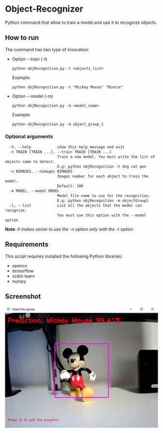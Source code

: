 # Object-Recognizer
Python command that allow to train a model and use it to recognize objects.

## How to run ##
The command has two type of invocation:
* Option --train (-t)
  ```
  python objRecognition.py -t <objects_list>
  ```
  Example:
  ```
  python objRecognition.py -t "Mickey Mouse" "Minnie"
  ```
  
* Option --model (-m) 
  ```
  python objRecognition.py -m <model_name>
  ```
  Example:
  ```
  python objRecognition.py -m object_group_1
  ```
  
### Optional arguments ###
```
  -h, --help            show this help message and exit
  -t TRAIN [TRAIN ...], --train TRAIN [TRAIN ...]
                        Train a new model. You must write the list of objects name to detect.
                        E.g: python objRecognition -t dog cat pen
  -n NIMAGES, --nimages NIMAGES
                        Images number for each object to train the model.
                        Default: 100
  -m MODEL, --model MODEL
                        Model file name to use for the recognition.
                        E.g: python objRecognition -m objectGroup1
  -l, --list            List all the objects that the model can recognize.
                        You must use this option with the --model option
```
**Note**: _It makes sense to use the -n option only with the -t option_

## Requirements ##
This script requires installed the following Python libraries:
* opencv
* tensorflow
* scikit-learn
* numpy

## Screenshot ##
![Mickey_Mouse](img/mickey_mouse.PNG)
